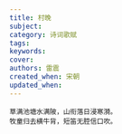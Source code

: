 ```yaml
---
title: 村晚
subject: 
category: 诗词歌赋
tags: 
keywords: 
cover: 
authors: 雷震
created_when: 宋朝
updated_when: 
---
```


```
草满池塘水满陂，山衔落日浸寒漪。
牧童归去横牛背，短笛无腔信口吹。
```
